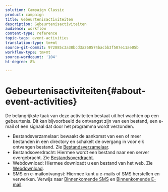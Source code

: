 ```yaml
---
solution: Campaign Classic
product: campaign
title: Gebeurtenisactiviteiten
description: Gebeurtenisactiviteiten
audience: workflow
content-type: reference
topic-tags: event-activities
translation-type: tm+mt
source-git-commit: 972885c3a38bcd3a260574bacbb3f507e11ae05b
workflow-type: tm+mt
source-wordcount: '104'
ht-degree: 8%

---
```



# Gebeurtenisactiviteiten{#about-event-activities}

De belangrijkste taak van deze activiteiten bestaat uit het wachten op een gebeurtenis. Dit kan bijvoorbeeld de ontvangst zijn van een bestand, een e-mail of een signaal dat door het programma wordt verzonden.

* Bestandsverzamelaar: bewaakt de aankomst van een of meer bestanden in een directory en schakelt de overgang in voor elk ontvangen bestand. Zie [Bestandsverzamelaar](../../workflow/using/file-collector.md).
* Bestandsoverdracht: Hiermee wordt een bestand naar een server overgebracht. Zie [Bestandsoverdracht](../../workflow/using/file-transfer.md).
* Webdownload: Hiermee downloadt u een bestand van het web. Zie [Webdownload](../../workflow/using/web-download.md).
* SMS en e-mailontvangst: Hiermee kunt u e-mails of SMS herstellen en verwerken. Verwijs naar [Binnenkomende SMS](../../workflow/using/inbound-sms.md) en [Binnenkomende E-mail](../../workflow/using/inbound-emails.md).

